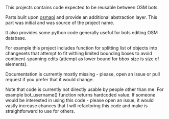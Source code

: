 This projects contains code expected to be reusable between OSM bots.

Parts built upon [osmapi](https://github.com/metaodi/osmapi) and provide an additional abstraction layer. This part was initial and was source of the project name.

It also provides some python code generally useful for bots editing OSM database.

For example this project includes function for splitting list of objects into changesets that attempt to fit withing limited bounding boxes to avoid continent-spanning edits (attempt as lower bound for bbox size is size of elements).

Documentation is currently mostly missing - please, open an issue or pull request if you prefer that it would change.

Note that code is currently not directly usable by people other than me. For example bot_username() function returns hardcoded value. If someone would be interested in using this code - please open an issue, it would vastly increase chances that I will refactoring this code and make is straightforward to use for others.
